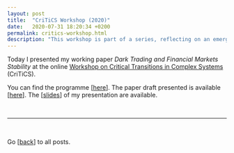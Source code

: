 ```yaml
---
layout: post
title:  "CriTiCS Workshop (2020)"
date:   2020-07-31 18:20:34 +0200
permalink: critics-workshop.html
description: "This workshop is part of a series, reflecting on an emerging movement to develop a mathematical theory for sudden changes in the dynamical behaviour of complex systems, so-called critical transitions. "
---
```


Today I presented my working paper *Dark Trading and Financial Markets Stability* at the online [Workshop on Critical Transitions in Complex Systems](https://sites.google.com/view/criticaltransitions2020 "Workshop's home page") (CriTiCS).

You can find the programme [[here](https://docs.google.com/spreadsheets/d/1HvBHRzp6_9htIWGSPMvhUvHb2YCG7jtkhHscOAknFZ8/edit#gid=1434950216 "Programme of the Workshop")]. The paper draft presented is available [[here](https://ssrn.com/abstract=3384719 "SSRN abstract")]. The [[slides](docs/slides-for-critics2020.pdf)] of my presentation are available.

<br>

***

<br>

Go [[back](index.html)] to all posts.
